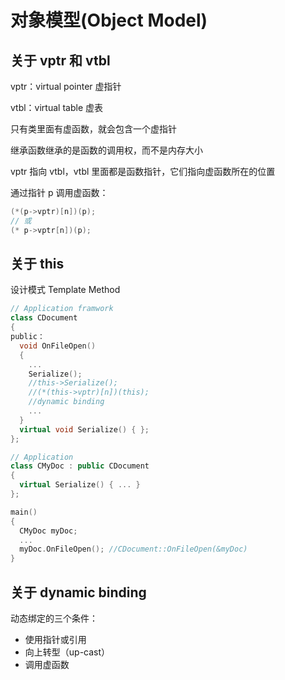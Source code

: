 # 对象模型(Object Model)

## 关于 vptr 和 vtbl

vptr：virtual pointer 虚指针

vtbl：virtual table 虚表

只有类里面有虚函数，就会包含一个虚指针

继承函数继承的是函数的调用权，而不是内存大小

vptr 指向 vtbl，vtbl 里面都是函数指针，它们指向虚函数所在的位置

通过指针 p 调用虚函数：
```C++
(*(p->vptr)[n])(p); 
// 或
(* p->vptr[n])(p);
```

## 关于 this

设计模式 Template Method
```C++
// Application framwork
class CDocument
{
public：
  void OnFileOpen()
  {
    ...
    Serialize(); 
    //this->Serialize();  
    //(*(this->vptr)[n])(this); 
    //dynamic binding
    ...
  }
  virtual void Serialize() { };  
};

// Application
class CMyDoc : public CDocument
{
  virtual Serialize() { ... }
};

main()
{
  CMyDoc myDoc;
  ...
  myDoc.OnFileOpen(); //CDocument::OnFileOpen(&myDoc)
}
```

## 关于 dynamic binding

动态绑定的三个条件：
- 使用指针或引用
- 向上转型（up-cast）
- 调用虚函数

